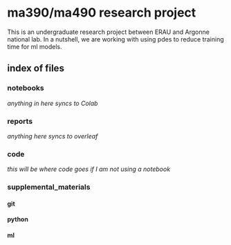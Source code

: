 # ma390/ma490 research project
This is an undergraduate research project between ERAU and Argonne national lab. In a nutshell, we are working with using pdes to reduce training time for ml models.

## index of files
### notebooks
*anything in here syncs to Colab*
### reports
*anything here syncs to overleaf*
### code
*this will be where code goes if I am not using a notebook*
### supplemental_materials
#### git
#### python
#### ml
